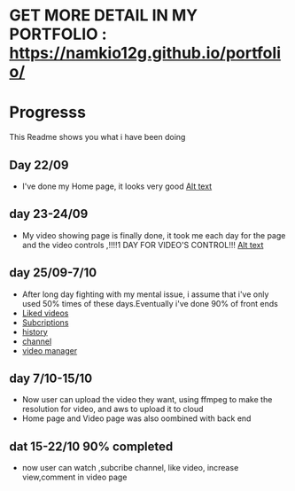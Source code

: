 # GET MORE DETAIL IN MY PORTFOLIO : https://namkio12g.github.io/portfolio/

# Progresss

This Readme shows you what i have been doing

## Day 22/09

- I've done my Home page, it looks very good
[Alt text](FrontEnd/public/images/JiSsEY.jpg)

## day 23-24/09
- My video showing page is finally done, it took me each day for the page and the video controls ,!!!!1 DAY FOR VIDEO'S CONTROL!!!
[Alt text](FrontEnd/public/images/videopagee.jpg)

## day 25/09-7/10
- After long day fighting with my mental issue, i assume that i've only used 50% times of these days.Eventually i've done 90% of front ends
- [Liked videos](FrontEnd/public/images/video-like.png)
- [Subcriptions](FrontEnd/public/images/subcriptions.png)
- [history](FrontEnd/public/images/history.png)
- [channel](FrontEnd/public/images/channel.jpg)
- [video manager](FrontEnd/public/images/vipng-manager.png)
## day 7/10-15/10
- Now user can upload the video they want, using ffmpeg to make the resolution for video, and aws to upload it to cloud
- Home page and Video page was also oombined with back end
## dat 15-22/10 90% completed 
- now user can watch ,subcribe channel, like video, increase view,comment in video page

